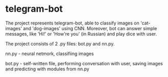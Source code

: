 # telegram-bot

The project represents telegram-bot, able to classify images on 'cat-images' and 'dog-images' using CNN. Moreover, bot can answer simple messages, like 'Hi!' or 'How're you' (in Russian) and play dice with user.

The project consists of 2 .py files: bot.py and nn.py.

nn.py - neural netmork, classifiing images

bot.py - self-written file, performing conversation with user, saving images and predicting with modules from nn.py
